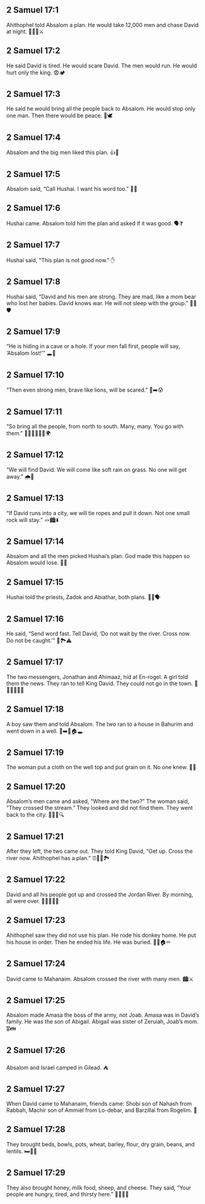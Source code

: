 ## 2 Samuel 17:1
Ahithophel told Absalom a plan. He would take 12,000 men and chase David at night. 🌙🏃‍♂️⚔️
## 2 Samuel 17:2
He said David is tired. He would scare David. The men would run. He would hurt only the king. 😨🏕️
## 2 Samuel 17:3
He said he would bring all the people back to Absalom. He would stop only one man. Then there would be peace. 🔁🕊️
## 2 Samuel 17:4
Absalom and the big men liked this plan. 👍🙂
## 2 Samuel 17:5
Absalom said, “Call Hushai. I want his word too.” 📣🤔
## 2 Samuel 17:6
Hushai came. Absalom told him the plan and asked if it was good. 🗣️❓
## 2 Samuel 17:7
Hushai said, “This plan is not good now.” ✋
## 2 Samuel 17:8
Hushai said, “David and his men are strong. They are mad, like a mom bear who lost her babies. David knows war. He will not sleep with the group.” 🐻😠🛡️
## 2 Samuel 17:9
“He is hiding in a cave or a hole. If your men fall first, people will say, ‘Absalom lost!’” 🕳️📣
## 2 Samuel 17:10
“Then even strong men, brave like lions, will be scared.” 🦁➡️😰
## 2 Samuel 17:11
“So bring all the people, from north to south. Many, many. You go with them.” 🧑‍🤝‍🧑🧑‍🤝‍🧑🌍
## 2 Samuel 17:12
“We will find David. We will come like soft rain on grass. No one will get away.” 🌧️🌿
## 2 Samuel 17:13
“If David runs into a city, we will tie ropes and pull it down. Not one small rock will stay.” 🪢🏙️⬇️
## 2 Samuel 17:14
Absalom and all the men picked Hushai’s plan. God made this happen so Absalom would lose. 🙌🧠
## 2 Samuel 17:15
Hushai told the priests, Zadok and Abiathar, both plans. 🏃‍♂️🗣️
## 2 Samuel 17:16
He said, “Send word fast. Tell David, ‘Do not wait by the river. Cross now. Do not be caught.’” 📨🏞️⚠️
## 2 Samuel 17:17
The two messengers, Jonathan and Ahimaaz, hid at En-rogel. A girl told them the news. They ran to tell King David. They could not go in the town. 👦👦👧🏃‍♂️👑
## 2 Samuel 17:18
A boy saw them and told Absalom. The two ran to a house in Bahurim and went down in a well. 🧒➡️👑🏠🕳️
## 2 Samuel 17:19
The woman put a cloth on the well top and put grain on it. No one knew. 🧺🌾
## 2 Samuel 17:20
Absalom’s men came and asked, “Where are the two?” The woman said, “They crossed the stream.” They looked and did not find them. They went back to the city. 🚶‍♂️🌊🔍
## 2 Samuel 17:21
After they left, the two came out. They told King David, “Get up. Cross the river now. Ahithophel has a plan.” ⏰🏃‍♂️🏞️
## 2 Samuel 17:22
David and all his people got up and crossed the Jordan River. By morning, all were over. 🌅🚶‍♂️🚶‍♀️
## 2 Samuel 17:23
Ahithophel saw they did not use his plan. He rode his donkey home. He put his house in order. Then he ended his life. He was buried. 🫤🐴🏠⚰️
## 2 Samuel 17:24
David came to Mahanaim. Absalom crossed the river with many men. 🏙️⚔️
## 2 Samuel 17:25
Absalom made Amasa the boss of the army, not Joab. Amasa was in David’s family. He was the son of Abigail. Abigail was sister of Zeruiah, Joab’s mom. 🎖️👪
## 2 Samuel 17:26
Absalom and Israel camped in Gilead. ⛺
## 2 Samuel 17:27
When David came to Mahanaim, friends came: Shobi son of Nahash from Rabbah, Machir son of Ammiel from Lo-debar, and Barzillai from Rogelim. 🤝
## 2 Samuel 17:28
They brought beds, bowls, pots, wheat, barley, flour, dry grain, beans, and lentils. 🛏️🥣🫘
## 2 Samuel 17:29
They also brought honey, milk food, sheep, and cheese. They said, “Your people are hungry, tired, and thirsty here.” 🍯🧀🐑💧
